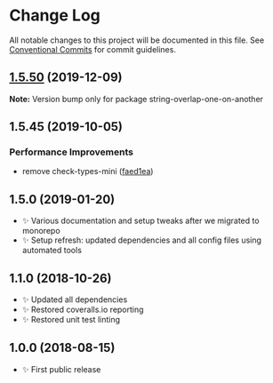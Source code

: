 # Change Log

All notable changes to this project will be documented in this file.
See [Conventional Commits](https://conventionalcommits.org) for commit guidelines.

## [1.5.50](https://gitlab.com/codsen/codsen/compare/string-overlap-one-on-another@1.5.49...string-overlap-one-on-another@1.5.50) (2019-12-09)

**Note:** Version bump only for package string-overlap-one-on-another





## 1.5.45 (2019-10-05)

### Performance Improvements

- remove check-types-mini ([faed1ea](https://gitlab.com/codsen/codsen/commit/faed1ea))

## 1.5.0 (2019-01-20)

- ✨ Various documentation and setup tweaks after we migrated to monorepo
- ✨ Setup refresh: updated dependencies and all config files using automated tools

## 1.1.0 (2018-10-26)

- ✨ Updated all dependencies
- ✨ Restored coveralls.io reporting
- ✨ Restored unit test linting

## 1.0.0 (2018-08-15)

- ✨ First public release
